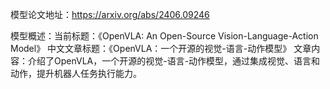 模型论文地址：https://arxiv.org/abs/2406.09246

模型概述：当前标题：《OpenVLA: An Open-Source Vision-Language-Action Model》
中文文章标题：《OpenVLA：一个开源的视觉-语言-动作模型》
文章内容：介绍了OpenVLA，一个开源的视觉-语言-动作模型，通过集成视觉、语言和动作，提升机器人任务执行能力。
